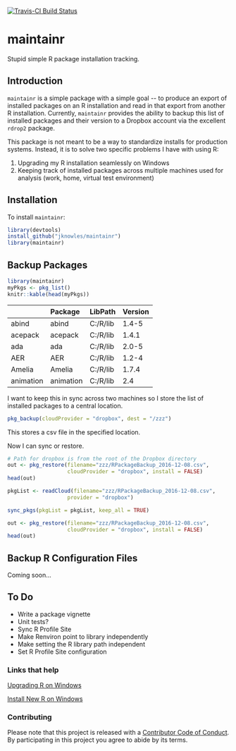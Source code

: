 
[![Travis-CI Build Status](https://travis-ci.org/jknowles/maintainr.svg?branch=master)](https://travis-ci.org/jknowles/maintainr)

maintainr
=========

Stupid simple R package installation tracking.

Introduction
------------

`maintainr` is a simple package with a simple goal -- to produce an export of installed packages on an R installation and read in that export from another R installation. Currently, `maintainr` provides the ability to backup this list of installed packages and their version to a Dropbox account via the excellent `rdrop2` package.

This package is not meant to be a way to standardize installs for production systems. Instead, it is to solve two specific problems I have with using R:

1.  Upgrading my R installation seamlessly on Windows
2.  Keeping track of installed packages across multiple machines used for analysis (work, home, virtual test environment)

Installation
------------

To install `maintainr`:

``` r
library(devtools)
install_github("jknowles/maintainr")
library(maintainr)
```

Backup Packages
---------------

``` r
library(maintainr)
myPkgs <- pkg_list()
knitr::kable(head(myPkgs))
```

|           | Package   | LibPath  | Version |
|-----------|:----------|:---------|:--------|
| abind     | abind     | C:/R/lib | 1.4-5   |
| acepack   | acepack   | C:/R/lib | 1.4.1   |
| ada       | ada       | C:/R/lib | 2.0-5   |
| AER       | AER       | C:/R/lib | 1.2-4   |
| Amelia    | Amelia    | C:/R/lib | 1.7.4   |
| animation | animation | C:/R/lib | 2.4     |

I want to keep this in sync across two machines so I store the list of installed packages to a central location.

``` r
pkg_backup(cloudProvider = "dropbox", dest = "/zzz")
```

This stores a csv file in the specified location.

Now I can sync or restore.

``` r
# Path for dropbox is from the root of the Dropbox directory
out <- pkg_restore(filename="zzz/RPackageBackup_2016-12-08.csv", 
                   cloudProvider = "dropbox", install = FALSE)
head(out)

pkgList <- readCloud(filename="zzz/RPackageBackup_2016-12-08.csv", 
                   provider = "dropbox")

sync_pkgs(pkgList = pkgList, keep_all = TRUE)

out <- pkg_restore(filename="zzz/RPackageBackup_2016-12-08.csv", 
                   cloudProvider = "dropbox", install = FALSE)
head(out)
```

Backup R Configuration Files
----------------------------

Coming soon...

To Do
-----

-   Write a package vignette
-   Unit tests?
-   Sync R Profile Site
-   Make Renviron point to library independently
-   Make setting the R library path independent
-   Set R Profile Site configuration

### Links that help

[Upgrading R on Windows](http://www.r-statistics.com/wp-content/uploads/2010/04/upgrading-R-on-windows.r.txt)

[Install New R on Windows](http://stackoverflow.com/questions/1401904/painless-way-to-install-a-new-version-of-r-on-windows)

### Contributing

Please note that this project is released with a [Contributor Code of Conduct](CONDUCT.md). By participating in this project you agree to abide by its terms.
